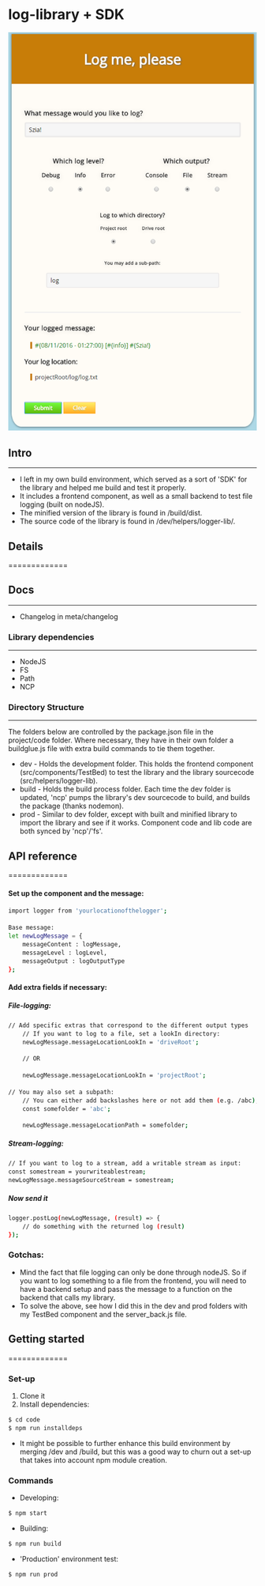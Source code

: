 # log-library + SDK

![Screenshot of the front-end component](/meta/screenshot.png?raw=true "Front-end component screenshot")

## Intro
------
* I left in my own build environment, which served as a sort of 'SDK' for the  library and helped me build and test it properly.
* It includes a frontend component, as well as a small backend to test file logging (built on nodeJS).
* The minified version of the library is found in /build/dist.
* The source code of the library is found in /dev/helpers/logger-lib/.

## Details
=============
## Docs
------
* Changelog in meta/changelog

### Library dependencies
------
* NodeJS
* FS
* Path
* NCP

### Directory Structure
------
The folders below are controlled by the package.json file in the project/code folder. Where necessary, they have in their own folder a buildglue.js file with extra build commands to tie them together.

* dev - Holds the development folder. This holds the frontend component (src/components/TestBed) to test the library and the library sourcecode (src/helpers/logger-lib).
* build - Holds the build process folder. Each time the dev folder is updated, 'ncp' pumps the library's dev sourcecode to build, and builds the package (thanks nodemon).
* prod - Similar to dev folder, except with built and minified library to import the library and see if it works. Component code and lib code are both synced by 'ncp'/'fs'.


## API reference
=============
#### Set up the component and the message:

```sh
import logger from 'yourlocationofthelogger';

Base message:
let newLogMessage = {
	messageContent : logMessage,
	messageLevel : logLevel,
	messageOutput : logOutputType
};
```

#### Add extra fields if necessary:
##### File-logging:

```sh
// Add specific extras that correspond to the different output types
	// If you want to log to a file, set a lookIn directory:
	newLogMessage.messageLocationLookIn = 'driveRoot';
		
	// OR
		
	newLogMessage.messageLocationLookIn = 'projectRoot';

// You may also set a subpath:
	// You can either add backslashes here or not add them (e.g. /abc), the library can handle both
	const somefolder = 'abc';
	
	newLogMessage.messageLocationPath = somefolder;
```

##### Stream-logging:
```sh
// If you want to log to a stream, add a writable stream as input:
const somestream = yourwriteablestream;
newLogMessage.messageSourceStream = somestream;
```

##### Now send it
```sh
logger.postLog(newLogMessage, (result) => {
	// do something with the returned log (result)
});
```

### Gotchas:
* Mind the fact that file logging can only be done through nodeJS. So if you want to log something to a file from the frontend, you will need to have a backend setup and pass the message to a function on the backend that calls my library. 
* To solve the above, see how I did this in the dev and prod folders with my TestBed component and the server_back.js file.

## Getting started
=============
### Set-up
1. Clone it
2. Install dependencies: 

```sh
$ cd code
$ npm run installdeps
```

* It might be possible to further enhance this build environment by merging /dev and /build,
but this was a good way to churn out a set-up that takes into account npm module creation.

### Commands
* Developing: 
```sh
$ npm start
```

* Building:
```sh
$ npm run build
```

* 'Production' environment test:
```sh
$ npm run prod
```
